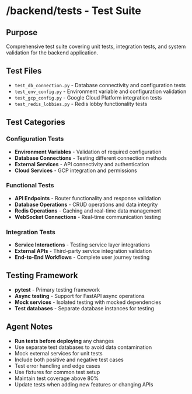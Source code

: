 # /backend/tests - Test Suite

## Purpose
Comprehensive test suite covering unit tests, integration tests, and system validation for the backend application.

## Test Files
- `test_db_connection.py` - Database connectivity and configuration tests
- `test_env_config.py` - Environment variable and configuration validation
- `test_gcp_config.py` - Google Cloud Platform integration tests
- `test_redis_lobbies.py` - Redis lobby functionality tests

## Test Categories

### Configuration Tests
- **Environment Variables** - Validation of required configuration
- **Database Connections** - Testing different connection methods
- **External Services** - API connectivity and authentication
- **Cloud Services** - GCP integration and permissions

### Functional Tests
- **API Endpoints** - Router functionality and response validation
- **Database Operations** - CRUD operations and data integrity
- **Redis Operations** - Caching and real-time data management
- **WebSocket Connections** - Real-time communication testing

### Integration Tests
- **Service Interactions** - Testing service layer integrations
- **External APIs** - Third-party service integration validation
- **End-to-End Workflows** - Complete user journey testing

## Testing Framework
- **pytest** - Primary testing framework
- **Async testing** - Support for FastAPI async operations
- **Mock services** - Isolated testing with mocked dependencies
- **Test databases** - Separate database instances for testing

## Agent Notes
- **Run tests before deploying** any changes
- Use separate test databases to avoid data contamination
- Mock external services for unit tests
- Include both positive and negative test cases
- Test error handling and edge cases
- Use fixtures for common test setup
- Maintain test coverage above 80%
- Update tests when adding new features or changing APIs
